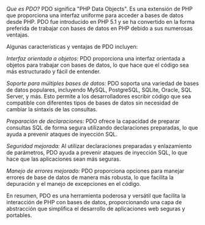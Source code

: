 _Que es PDO?_
PDO significa "PHP Data Objects". Es una extensión de PHP que proporciona una interfaz uniforme para acceder a bases de datos desde PHP. PDO fue introducido en PHP 5.1 y se ha convertido en la forma preferida de trabajar con bases de datos en PHP debido a sus numerosas ventajas.

Algunas características y ventajas de PDO incluyen:

_Interfaz orientada a objetos:_ PDO proporciona una interfaz orientada a objetos para trabajar con bases de datos, lo que hace que el código sea más estructurado y fácil de entender.

_Soporte para múltiples bases de datos:_ PDO soporta una variedad de bases de datos populares, incluyendo MySQL, PostgreSQL, SQLite, Oracle, SQL Server, y más. Esto permite a los desarrolladores escribir código que sea compatible con diferentes tipos de bases de datos sin necesidad de cambiar la sintaxis de las consultas.

_Preparación de declaraciones:_ PDO ofrece la capacidad de preparar consultas SQL de forma segura utilizando declaraciones preparadas, lo que ayuda a prevenir ataques de inyección SQL.

_Seguridad mejorada:_ Al utilizar declaraciones preparadas y enlazamiento de parámetros, PDO ayuda a prevenir ataques de inyección SQL, lo que hace que las aplicaciones sean más seguras.

_Manejo de errores mejorado:_ PDO proporciona opciones para manejar errores de base de datos de manera más robusta, lo que facilita la depuración y el manejo de excepciones en el código.

En resumen, PDO es una herramienta poderosa y versátil que facilita la interacción de PHP con bases de datos, proporcionando una capa de abstracción que simplifica el desarrollo de aplicaciones web seguras y portables.

